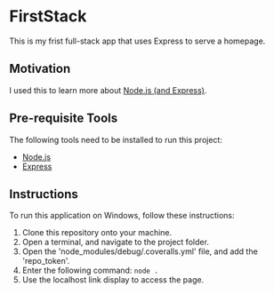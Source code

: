 # FirstStack
This is my frist full-stack app that uses Express to serve a homepage.


## Motivation
I used this to learn more about [Node.js (and Express)](https://www.youtube.com/watch?v=ENrzD9HAZK4).


## Pre-requisite Tools
The following tools need to be installed to run this project:
- [Node.js](https://nodejs.org/)
- [Express](https://expressjs.com/en/starter/installing.html)


## Instructions
To run this application on Windows, follow these instructions:
1. Clone this repository onto your machine.
2. Open a terminal, and navigate to the project folder.
3. Open the 'node_modules/debug/.coveralls.yml' file, and add the 'repo_token'.
4. Enter the following command: `node .`
5. Use the localhost link display to access the page.
